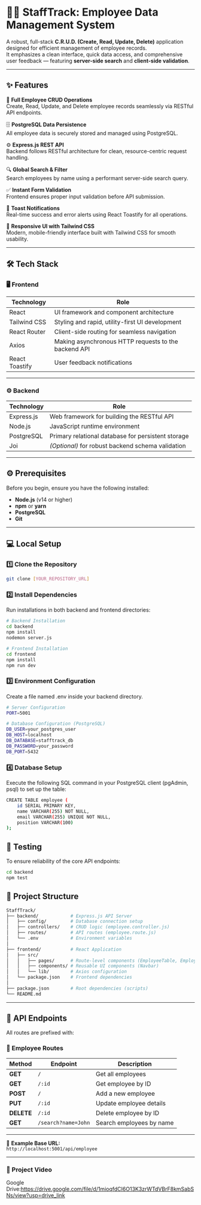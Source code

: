 # 👨‍💼 StaffTrack: Employee Data Management System

A robust, full-stack **C.R.U.D. (Create, Read, Update, Delete)** application designed for efficient management of employee records.  
It emphasizes a clean interface, quick data access, and comprehensive user feedback — featuring **server-side search** and **client-side validation**.

---

## ✨ Features

🧩 **Full Employee CRUD Operations**  
Create, Read, Update, and Delete employee records seamlessly via RESTful API endpoints.

🗄️ **PostgreSQL Data Persistence**  
All employee data is securely stored and managed using PostgreSQL.

⚙️ **Express.js REST API**  
Backend follows RESTful architecture for clean, resource-centric request handling.

🔍 **Global Search & Filter**  
Search employees by name using a performant server-side search query.

✅ **Instant Form Validation**  
Frontend ensures proper input validation before API submission.

🔔 **Toast Notifications**  
Real-time success and error alerts using React Toastify for all operations.

📱 **Responsive UI with Tailwind CSS**  
Modern, mobile-friendly interface built with Tailwind CSS for smooth usability.
 

---

## 🛠️ Tech Stack

### 🖥️ Frontend

| Technology | Role |
|-------------|------|
| React | UI framework and component architecture |
| Tailwind CSS | Styling and rapid, utility-first UI development |
| React Router | Client-side routing for seamless navigation |
| Axios | Making asynchronous HTTP requests to the backend API |
| React Toastify | User feedback notifications |

---

### ⚙️ Backend

| Technology | Role |
|-------------|------|
| Express.js | Web framework for building the RESTful API |
| Node.js | JavaScript runtime environment |
| PostgreSQL | Primary relational database for persistent storage |
| Joi | *(Optional)* for robust backend schema validation |

---

## ⚙️ Prerequisites

Before you begin, ensure you have the following installed:

- **Node.js** (v14 or higher)  
- **npm** or **yarn**  
- **PostgreSQL**  
- **Git**  

---

## 💻 Local Setup

### 1️⃣ Clone the Repository

```bash
git clone [YOUR_REPOSITORY_URL]
```

### 2️⃣ Install Dependencies

Run installations in both backend and frontend directories:
```bash
# Backend Installation
cd backend
npm install
nodemon server.js

# Frontend Installation
cd frontend
npm install
npm run dev
```

### 3️⃣ Environment Configuration

Create a file named .env inside your backend directory.
```bash
# Server Configuration
PORT=5001

# Database Configuration (PostgreSQL)
DB_USER=your_postgres_user
DB_HOST=localhost
DB_DATABASE=stafftrack_db
DB_PASSWORD=your_password
DB_PORT=5432
```
### 4️⃣ Database Setup

Execute the following SQL command in your PostgreSQL client (pgAdmin, psql) to set up the table:

```bash
CREATE TABLE employee (
    id SERIAL PRIMARY KEY,
    name VARCHAR(255) NOT NULL,
    email VARCHAR(255) UNIQUE NOT NULL,
    position VARCHAR(100)
);
```
## 🧪 Testing

To ensure reliability of the core API endpoints:
```bash
cd backend
npm test

```
## 📄 Project Structure
```bash
StaffTrack/
├── backend/            # Express.js API Server
│   ├── config/         # Database connection setup
│   ├── controllers/    # CRUD logic (employee.controller.js)
│   ├── routes/         # API routes (employee.route.js)
│   └── .env            # Environment variables
│
├── frontend/           # React Application
│   ├── src/
│   │   ├── pages/      # Route-level components (EmployeeTable, EmployeeForm)
│   │   ├── components/ # Reusable UI components (Navbar)
│   │   └── lib/        # Axios configuration
│   └── package.json    # Frontend dependencies
│
├── package.json        # Root dependencies (scripts)
└── README.md
```


---

## 🔗 API Endpoints

All routes are prefixed with:


### 🧍 Employee Routes

| Method | Endpoint | Description |
|---------|-----------|--------------|
| **GET** | `/` | Get all employees |
| **GET** | `/:id` | Get employee by ID |
| **POST** | `/` | Add a new employee |
| **PUT** | `/:id` | Update employee details |
| **DELETE** | `/:id` | Delete employee by ID |
| **GET** | `/search?name=John` | Search employees by name |

---

🧾 **Example Base URL:**  
`http://localhost:5001/api/employee`

---
### 🎥 Project Video

Google Drive:https://drive.google.com/file/d/1mioqfdCI6O13K3zrWTdVBrF8kmSabSNs/view?usp=drive_link
